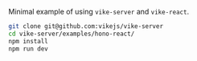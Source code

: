 Minimal example of using `vike-server` and `vike-react`.

```bash
git clone git@github.com:vikejs/vike-server
cd vike-server/examples/hono-react/
npm install
npm run dev
```
